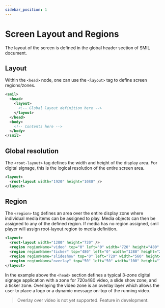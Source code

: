 ```yaml
---
sidebar_position: 1
---
```


# Screen Layout and Regions

The layout of the screen is defined in the global header section of SMIL document.

## Layout

Within the `<head>` node, one can use the `<layout>` tag to define screen regions/zones.

```xml
<smil>
  <head>
    <layout>
      <!-- Global layout definition here -->
    </layout>
  </head>
  <body>
    <!-- Contents here -->
  </body>
</smil>
```

## Global resolution

The `<root-layout>` tag defines the width and height of the display area. For digital signage, this is the logical resolution of the entire screen area.

```xml
<layout>
  <root-layout width="1920" height="1080" />
</layout>
```

## Region

The `<region>` tag defines an area over the entire display zone where individual media items can be assigned to play. Media objects can then be assigned to any of the defined region. If media has no region assigned, smil player will assign root-layout region to media definition.

```xml title="Example of 4 zones layout"
<layout>
  <root-layout width="1280" height="720" />
  <region regionName="video" top="0" left="0" width="720" height="480" z-index="1" />
  <region regionName="ticker" top="480" left="0" width="1280" height="240" z-index="1" />
  <region regionName="slideshow" top="0" left="720" width="560" height="480" z-index="1" />
  <region regionName="overlay" top="50" left="50" width="100" height="100" z-index="2" />
</layout>
```

In the example above the `<head>` section defines a typical 3-zone digital signage application with a zone for 720x480 video, a slide show zone, and a ticker zone. Overlaying the video zone is an overlay layer which allows the user to place a logo or a dynamic message on-top of the running video.

> Overlay over video is not yet supported. Feature in development.